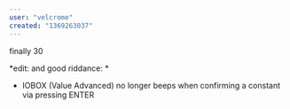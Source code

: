 ```yaml
---
user: "velcrome"
created: "1369263037"
---
```


finally 30

*edit: and good riddance: *
* IOBOX (Value Advanced) no longer beeps when confirming a constant via pressing ENTER
